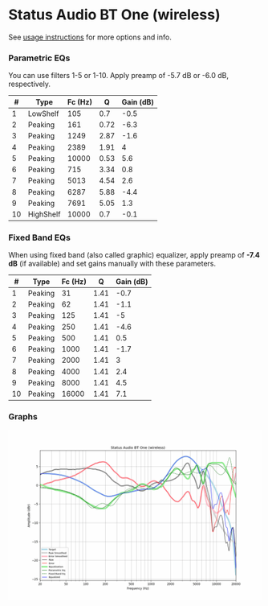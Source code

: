 # Status Audio BT One (wireless)
See [usage instructions](https://github.com/jaakkopasanen/AutoEq#usage) for more options and info.

### Parametric EQs
You can use filters 1-5 or 1-10. Apply preamp of -5.7 dB or -6.0 dB, respectively.

|   # | Type      |   Fc (Hz) |    Q |   Gain (dB) |
|-----|-----------|-----------|------|-------------|
|   1 | LowShelf  |       105 | 0.7  |        -0.5 |
|   2 | Peaking   |       161 | 0.72 |        -6.3 |
|   3 | Peaking   |      1249 | 2.87 |        -1.6 |
|   4 | Peaking   |      2389 | 1.91 |         4   |
|   5 | Peaking   |     10000 | 0.53 |         5.6 |
|   6 | Peaking   |       715 | 3.34 |         0.8 |
|   7 | Peaking   |      5013 | 4.54 |         2.6 |
|   8 | Peaking   |      6287 | 5.88 |        -4.4 |
|   9 | Peaking   |      7691 | 5.05 |         1.3 |
|  10 | HighShelf |     10000 | 0.7  |        -0.1 |

### Fixed Band EQs
When using fixed band (also called graphic) equalizer, apply preamp of **-7.4 dB** (if available) and set gains manually with these parameters.

|   # | Type    |   Fc (Hz) |    Q |   Gain (dB) |
|-----|---------|-----------|------|-------------|
|   1 | Peaking |        31 | 1.41 |        -0.7 |
|   2 | Peaking |        62 | 1.41 |        -1.1 |
|   3 | Peaking |       125 | 1.41 |        -5   |
|   4 | Peaking |       250 | 1.41 |        -4.6 |
|   5 | Peaking |       500 | 1.41 |         0.5 |
|   6 | Peaking |      1000 | 1.41 |        -1.7 |
|   7 | Peaking |      2000 | 1.41 |         3   |
|   8 | Peaking |      4000 | 1.41 |         2.4 |
|   9 | Peaking |      8000 | 1.41 |         4.5 |
|  10 | Peaking |     16000 | 1.41 |         7.1 |

### Graphs
![](./Status%20Audio%20BT%20One%20(wireless).png)
